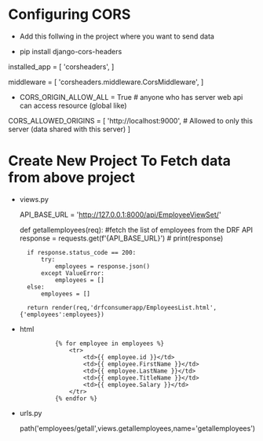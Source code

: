 # Configuring CORS

* Add this follwing in the project where you want to send data 

- pip install django-cors-headers

installed_app = [
      'corsheaders',
]

middleware = [
    'corsheaders.middleware.CorsMiddleware',
]

- CORS_ORIGIN_ALLOW_ALL = True  # anyone who has server web api can access resource (global like)

CORS_ALLOWED_ORIGINS = [
    'http://localhost:9000',    # Allowed to only this server (data shared with this server)
]


# Create New Project To Fetch data from above project

- views.py 

    API_BASE_URL = 'http://127.0.0.1:8000/api/EmployeeViewSet/'

    def getallemployees(req):
        #fetch the list of employees from the DRF API
        response = requests.get(f'{API_BASE_URL}')
        # print(response)

        if response.status_code == 200:
            try:
                employees = response.json() 
            except ValueError:
                employees = []
        else:
            employees = []

        return render(req,'drfconsumerapp/EmployeesList.html',{'employees':employees})

- html 

                {% for employee in employees %}
                    <tr>
                        <td>{{ employee.id }}</td>
                        <td>{{ employee.FirstName }}</td>
                        <td>{{ employee.LastName }}</td>
                        <td>{{ employee.TitleName }}</td>
                        <td>{{ employee.Salary }}</td>
                    </tr>
                {% endfor %}

- urls.py

    path('employees/getall',views.getallemployees,name='getallemployees')
